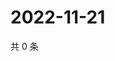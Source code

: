 # 2022-11-21

共 0 条

<!-- BEGIN WEIBO -->
<!-- 最后更新时间 Mon Nov 21 2022 07:16:08 GMT+0800 (China Standard Time) -->

<!-- END WEIBO -->
